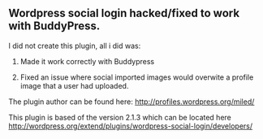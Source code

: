 Wordpress social login hacked/fixed to work with BuddyPress.
------------------------------------------------------------

I did not create this plugin, all i did was:

1) Made it work correctly with Buddypress

2) Fixed an issue where social imported images would overwite a profile image that a user had uploaded.

The plugin author can be found here: 
http://profiles.wordpress.org/miled/

This plugin is based of the version 2.1.3 which can be located here
http://wordpress.org/extend/plugins/wordpress-social-login/developers/